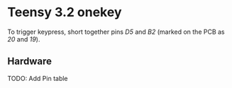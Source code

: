 # Teensy 3.2 onekey

To trigger keypress, short together pins *D5* and *B2* (marked on the PCB as *20* and *19*).

## Hardware
TODO: Add Pin table
